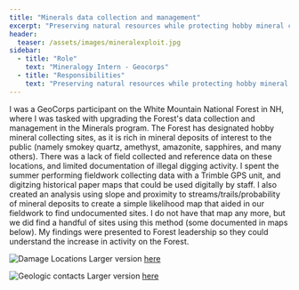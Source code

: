 ```yaml
---
title: "Minerals data collection and management"
excerpt: "Preserving natural resources while protecting hobby mineral collection on White Mountain National Forest"
header:
  teaser: /assets/images/mineralexploit.jpg
sidebar:
  - title: "Role"
    text: "Mineralogy Intern - Geocorps"
  - title: "Responsibilities"
    text: "Preserving natural resources while protecting hobby mineral collection on White Mountain National Forest"
---
```


I was a GeoCorps participant on the White Mountain National Forest in NH, where I was tasked with upgrading the Forest's data collection and management in the Minerals program. The Forest has designated hobby mineral collecting sites, as it is rich in mineral deposits of interest to the public (namely smokey quartz, amethyst, amazonite, sapphires, and many others). There was a lack of field collected and reference data on these locations, and limited documentation of illegal digging activity. I spent the summer performing fieldwork collecting data with a Trimble GPS unit, and digitzing historical paper maps that could be used digitally by staff. I also created an analysis using slope and proximity to streams/trails/probability of mineral deposits to create a simple likelihood map that aided in our fieldwork to find undocumented sites. I do not have that map any more, but we did find a handful of sites using this method (some documented in maps below). My findings were presented to Forest leadership so they could understand the increase in activity on the Forest.


![Damage Locations](/assets/images/damagelocations_thumb.png)
Larger version [here](https://github.com/kmp24/kmp24.github.io/blob/gh-pages/docs/assets/Maps/Perham_Kaitlyn_USFS_WMNF_LocationofMostDamage.pdf)

![Geologic contacts](/assets/images/geologic_thumb.png)
Larger version [here](https://github.com/kmp24/kmp24.github.io/blob/gh-pages/docs/assets/Maps/Perham_Kaitlyn_USFS_WMNF_GeologicContacts.pdf)